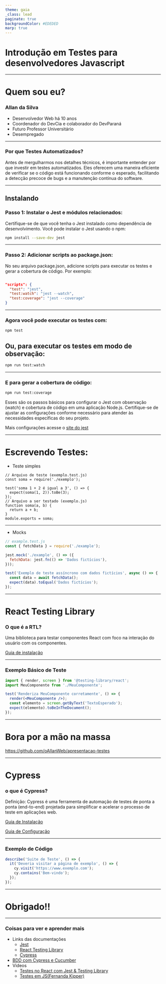 ```yaml
---
theme: gaia
_class: lead
paginate: true
backgroundColor: #EDEDED
marp: true
---
```


# **Introdução em Testes para desenvolvedores Javascript**

---

# **Quem sou eu?**

### Allan da Silva

- Desenvolvedor Web há 10 anos
- Coordenador do DevCia e colaborador do DevParaná
- Futuro Professor Universitário
- Desempregado

---

### Por que Testes Automatizados?

Antes de mergulharmos nos detalhes técnicos, é importante entender por que investir em testes automatizados. Eles oferecem uma maneira eficiente de verificar se o código está funcionando conforme o esperado, facilitando a detecção precoce de bugs e a manutenção contínua do software.

---

## Instalando

### Passo 1: Instalar o Jest e módulos relacionados:

Certifique-se de que você tenha o Jest instalado como dependência de desenvolvimento. Você pode instalar o Jest usando o npm:

```bash
npm install --save-dev jest
```

---

### Passo 2: Adicionar scripts ao package.json:

No seu arquivo package.json, adicione scripts para executar os testes e gerar a cobertura de código. Por exemplo:

```json

"scripts": {
  "test": "jest",
  "test:watch": "jest --watch",
  "test:coverage": "jest --coverage"
}
```

---

### Agora você pode executar os testes com:

```bash
npm test
```

## Ou, para executar os testes em modo de observação:

```bash
npm run test:watch
```

---

### E para gerar a cobertura de código:

```bash
npm run test:coverage
```

Esses são os passos básicos para configurar o Jest com observação (watch) e cobertura de código em uma aplicação Node.js. Certifique-se de ajustar as configurações conforme necessário para atender às necessidades específicas do seu projeto.

Mais configurações acesse o [site do jest](https://jestjs.io/pt-BR/)

---

# Escrevendo Testes:

- Teste simples

```JS
// Arquivo de teste (exemplo.test.js)
const soma = require('./exemplo');

test('soma 1 + 2 é igual a 3', () => {
  expect(soma(1, 2)).toBe(3);
});
// Arquivo a ser testado (exemplo.js)
function soma(a, b) {
  return a + b;
}
module.exports = soma;

```

---

- Mocks

```js
// example.test.js
const { fetchData } = require('./example');

jest.mock('./example', () => ({
  fetchData: jest.fn(() => 'Dados fictícios'),
}));

test('Exemplo de teste assíncrono com dados fictícios', async () => {
  const data = await fetchData();
  expect(data).toEqual('Dados fictícios');
});
```

---

# **React Testing Library**

### O que é a RTL?

Uma biblioteca para testar componentes React com
foco na interação do usuário com os componentes.

[Guia de instalação](https://testing-library.com/docs/user-event/install)

---

### Exemplo Básico de Teste

```jsx
import { render, screen } from '@testing-library/react';
import MeuComponente from './MeuComponente';

test('Renderiza MeuComponente corretamente', () => {
  render(<MeuComponente />);
  const elemento = screen.getByText('TextoEsperado');
  expect(elemento).toBeInTheDocument();
});
```

---

# **Bora por a mão na massa**

https://github.com/oAllanWeb/apresentacao-testes

---

# **Cypress**

### o que é Cypress?

Definição: Cypress é uma ferramenta de automação de testes de ponta a ponta (end-to-end) projetada para simplificar e acelerar o processo de teste em aplicações web.

[Guia de Instalação](https://docs.cypress.io/guides/getting-started/installing-cypress)

[Guia de Configuração](https://docs.cypress.io/guides/getting-started/opening-the-app)

---

### Exemplo de Código

```js
describe('Suite de Teste', () => {
  it('Deveria visitar a página de exemplo', () => {
    cy.visit('https://www.exemplo.com');
    cy.contains('Bem-vindo');
  });
});
```

---

# **Obrigado!!**

---

### Coisas para ver e aprender mais

- Links das documentações
  - [Jest](https://jestjs.io/pt-BR/)
  - [React Testing Library](https://testing-library.com/docs/react-testing-library/intro/)
  - [Cypress](https://www.cypress.io/)
- [BDD com Cypress e Cucumber](https://medium.com/cwi-software/testes-automatizados-com-cypress-e-cucumber-d78b211da766)
- Videos
  - [Testes no React com Jest & Testing Library](https://www.youtube.com/watch?v=0hVXjqHwvI0)
  - [Testes em JS(Fernanda Kipper)](https://www.youtube.com/watch?v=Ru6Tr7Q75IQ&list=PLNCSWIsR6ADKpmPxQ6ETmTtpbxdjR2tVo)
